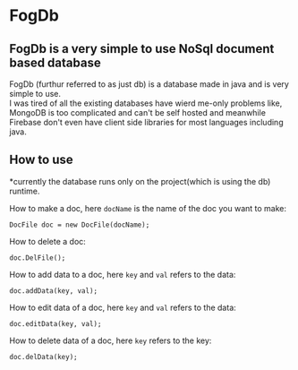 # FogDb
## FogDb is a very simple to use NoSql document based database

FogDb (furthur referred to as just db) is a database made in java and is very simple to use.  
I was tired of all the existing databases have wierd me-only problems like, MongoDB is too complicated and can't be self hosted and meanwhile Firebase don't even have client side libraries for most languages including java.  

## How to use
*currently the database runs only on the project(which is using the db) runtime.

How to make a doc, here `docName` is the name of the doc you want to make:
```
DocFile doc = new DocFile(docName);
```

How to delete a doc:
```
doc.DelFile();
```

How to add data to a doc, here `key` and `val` refers to the data:
```
doc.addData(key, val);
```

How to edit data of a doc, here `key` and `val` refers to the data:
```
doc.editData(key, val);
```

How to delete data of a doc, here `key` refers to the key:
```
doc.delData(key);
```
